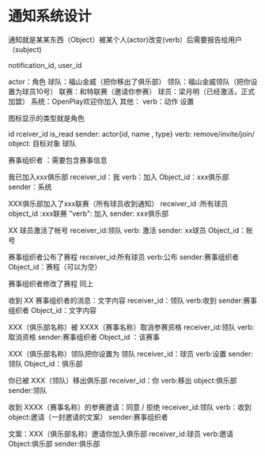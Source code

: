 通知系统设计
=============

通知就是某某东西（Object）被某个人(actor)改变(verb）后需要报告给用户（subject)

notification_id, user_id




actor：角色
    球队：福山金威（把你移出了俱乐部）
    领队：福山金威领队（把你设置为球员10号）
    联赛：和特联赛（邀请你参赛）
    球员：梁月明（已经激活，正式加盟）
    系统：OpenPlay欢迎你加入
    其他：
verb：动作
    设置
    

图标显示的类型就是角色


id
rceiver_id
is_read
sender: actor{id, name , type}
verb: remove/invite/join/
object: 目标对象  球队


赛事组织者 ：需要包含赛事信息


我已加入xxx俱乐部
    receiver_id：我
    verb：加入
    Object_id：xxx俱乐部
    sender：系统

XXX俱乐部加入了xxx联赛（所有球员收到通知）
    receiver_id :所有球员
    object_id :xxx联赛
    "verb": 加入
    sender: xxx俱乐部

XX 球员激活了帐号
    receiver_id:领队
    verb: 激活
    sender: xx球员
    Object_id：账号

赛事组织者公布了赛程
    receiver_id:所有球员
    verb:公布
    sender:赛事组织者
    Object_id：赛程（可以为空）

赛事组织者修改了赛程
    同上

收到 XX 赛事组织者的消息：文字内容
    receiver_id：领队
    verb:收到
    sender:赛事组织者
    Object_id：文字内容

XXX（俱乐部名称）被 XXXX（赛事名称）取消参赛资格
    receiver_id:领队
    verb:取消资格
    sender:赛事组织者
    Object_id ：该赛事

XXX（俱乐部名称）领队把你设置为 领队
    receiver_id：球员
    verb:设置
    sender:领队
    Object_id：俱乐部

你已被 XXX（领队）移出俱乐部
    receiver_id：你
    verb:移出
    object:俱乐部
    sender:领队
 
收到 XXXX（赛事名称）的参赛邀请：同意 / 拒绝
    receiver_id:领队
    verb：收到
    object:邀请（一封邀请的文案）
    sender:赛事组织者
    
文案：XXX（俱乐部名称）邀请你加入俱乐部
    receiver_id:球员
    verb:邀请
    Object:俱乐部
    sender:俱乐部

    
    
    
